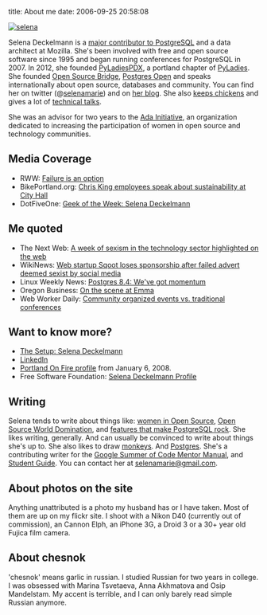 title: About me
date: 2006-09-25 20:58:08

[![](http://www.chesnok.com/daily/wp-content/uploads/2006/09/image-1-300x225.jpg "selena")](http://www.chesnok.com/daily/wp-content/uploads/2006/09/image-1.jpeg)


Selena Deckelmann is a [major contributor to PostgreSQL][2] and a data architect at Mozilla. She's been involved with free and open source software since 1995 and began running conferences for PostgreSQL in 2007. In 2012, she founded [PyLadiesPDX][3], a portland chapter of [PyLadies][4]. She founded [Open Source Bridge][5], [Postgres Open][6] and speaks internationally about open source, databases and community. You can find her on twitter (@[selenamarie][7]) and on [her blog][8]. She also [keeps chickens][9] and gives a lot of [technical talks][10].

She was an advisor for two years to the [Ada Initiative][11], an organization dedicated to increasing the participation of women in open source and technology communities.

## Media Coverage

*   RWW: [Failure is an option][12]
*   BikePortland.org: [Chris King employees speak about sustainability at City Hall][13]
*   DotFiveOne: [Geek of the Week: Selena Deckelmann][14]

## Me quoted

*   The Next Web: [A week of sexism in the technology sector highlighted on the web][15]
*   WikiNews: [Web startup Sqoot loses sponsorship after failed advert deemed sexist by social media][16]
*   Linux Weekly News: [Postgres 8.4: We've got momentum][17]
*   Oregon Business: [On the scene at Emma][18]
*   Web Worker Daily: [Community organized events vs. traditional conferences][19]

## Want to know more?

*   [The Setup: Selena Deckelmann][20]
*   [LinkedIn][21]
*   [Portland On Fire profile][22] from January 6, 2008.
*   Free Software Foundation: [Selena Deckelmann Profile][23] 

## Writing

Selena tends to write about things like: [women in Open Source][24], [Open Source World Domination][25], and [features that make PostgreSQL rock][26]. She likes writing, generally. And can usually be convinced to write about things she's up to. She also likes to draw [monkeys][27]. And [Postgres][28]. She's a contributing writer for the [Google Summer of Code Mentor Manual][29], and [Student Guide][30]. You can contact her at <selenamarie@gmail.com>.

## About photos on the site

Anything unattributed is a photo my husband has or I have taken. Most of them are up on my flickr site. I shoot with a Nikon D40 (currently out of commission), an Cannon Elph, an iPhone 3G, a Droid 3 or a 30+ year old Fujica film camera.

## About chesnok

'chesnok' means garlic in russian. I studied Russian for two years in college. I was obsessed with Marina Tsvetaeva, Anna Akhmatova and Osip Mandelstam. My accent is terrible, and I can only barely read simple Russian anymore.

 [1]: /daily/wp-content/uploads/2006/09/image-1.jpeg
 [2]: http://www.postgresql.org/community/contributors/
 [3]: http://www.meetup.com/PyLadies-PDX/
 [4]: http://pyladies.com
 [5]: http://opensourcebridge.org
 [6]: http://postgresopen.org
 [7]: http://twitter.com/selenamarie
 [8]: /daily
 [9]: http://blip.tv/aj-/selena-deckelmann-how-to-kill-three-chickens-in-three-years-1805373
 [10]: /daily/conferences/
 [11]: http://adainitiative.org/
 [12]: http://www.readwriteweb.com/enterprise/2012/01/failure-is-an-option.php
 [13]: http://bikeportland.org/2007/05/04/chris-king-employees-speak-about-sustainability-at-city-hall-3576
 [14]: http://dotfiveone.com/2008/10/geek-of-the-week-selena-deckelmann/
 [15]: http://thenextweb.com/insider/2012/03/25/a-week-of-sexism-in-the-technology-sector-highlighted-on-the-web/
 [16]: http://en.wikinews.org/wiki/Web_startup_Sqoot_loses_sponsorship_after_failed_advert_deemed_sexist_by_social_media
 [17]: http://lwn.net/Articles/327938/
 [18]: http://www.oregonbusiness.com/on-the-scene/4473-on-the-scene-at-emma
 [19]: http://webworkerdaily.com/2009/03/17/community-organized-events-vs-traditional-conferences/
 [20]: http://selena.deckelmann.usesthis.com/
 [21]: http://linkedin.com/in/selenadeckelmann
 [22]: http://www.portlandonfire.com/selenadeckelmann
 [23]: http://www.fsf.org/working-together/profiles/selena-deckelmann
 [24]: http://www.oreillynet.com/pub/a/womenintech/2007/09/28/to-sir-with-love-how-to-get-more-women-involved-in-open-source.html
 [25]: http://opensourcebridge.org/2009/03/open-source-world-domination-part-i/
 [26]: http://searchenterpriselinux.techtarget.com/tip/0,289483,sid39_gci1351721,00.html
 [27]: http://www.flickr.com/photos/selenamarie/sets/72157623591946477/
 [28]: /daily/postgres/
 [29]: http://www.booki.cc/gsoc-mentoring/
 [30]: http://www.booki.cc/gsocstudentguide/
